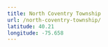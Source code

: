 ```yaml
---
title: North Coventry Township
url: /north-coventry-township/
latitude: 40.21
longitude: -75.658
---
```

